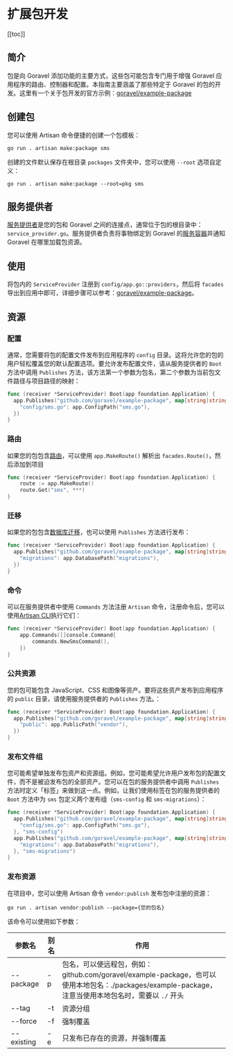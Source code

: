 # 扩展包开发

[[toc]]

## 简介

包是向 Goravel 添加功能的主要方式，这些包可能包含专门用于增强 Goravel 应用程序的路由、控制器和配置。本指南主要涵盖了那些特定于 Goravel 的包的开发。这里有一个关于包开发的官方示例：[goravel/example-package](https://github.com/goravel/example-package)

## 创建包

您可以使用 Artisan 命令便捷的创建一个包模板：

```shell
go run . artisan make:package sms
```

创建的文件默认保存在根目录 `packages` 文件夹中，您可以使用 `--root` 选项自定义：

```shell
go run . artisan make:package --root=pkg sms
```

## 服务提供者

[服务提供者](../architecutre-concepts/service-providers.md)是您的包和 Goravel 之间的连接点，通常位于包的根目录中：`service_provider.go`。服务提供者负责将事物绑定到 Goravel 的[服务容器](../architecutre-concepts/service-container.md)并通知 Goravel 在哪里加载包资源。

## 使用

将包内的 `ServiceProvider` 注册到 `config/app.go::providers`，然后将 `facades` 导出到应用中即可，详细步骤可以参考：[goravel/example-package](https://github.com/goravel/example-package)。

## 资源

### 配置

通常，您需要将包的配置文件发布到应用程序的 `config` 目录。这将允许您的包的用户轻松覆盖您的默认配置选项。要允许发布配置文件，请从服务提供者的 `Boot` 方法中调用 `Publishes` 方法，该方法第一个参数为包名，第二个参数为当前包文件路径与项目路径的映射：

```go
func (receiver *ServiceProvider) Boot(app foundation.Application) {
  app.Publishes("github.com/goravel/example-package", map[string]string{
    "config/sms.go": app.ConfigPath("sms.go"),
  })
}
```

### 路由

如果您的包包含[路由](../the-basics/routing.md)，可以使用 `app.MakeRoute()` 解析出 `facades.Route()`，然后添加到项目

```go
func (receiver *ServiceProvider) Boot(app foundation.Application) {
	route := app.MakeRoute()
	route.Get("sms", ***)
}
```

### 迁移

如果您的包包含[数据库迁移](../orm/migrations.md)，也可以使用 `Publishes` 方法进行发布：

```go
func (receiver *ServiceProvider) Boot(app foundation.Application) {
  app.Publishes("github.com/goravel/example-package", map[string]string{
    "migrations": app.DatabasePath("migrations"),
  })
}
```

### 命令

可以在服务提供者中使用 `Commands` 方法注册 `Artisan` 命令，注册命令后，您可以使用[Artisan CLI](../digging-deeper/artisan-console.md)执行它们：

```go
func (receiver *ServiceProvider) Boot(app foundation.Application) {
	app.Commands([]console.Command{
		commands.NewSmsCommand(),
	})
}
```

### 公共资源

您的包可能包含 JavaScript、CSS 和图像等资产。要将这些资产发布到应用程序的 `public` 目录，请使用服务提供者的 `Publishes` 方法。：

```go
func (receiver *ServiceProvider) Boot(app foundation.Application) {
  app.Publishes("github.com/goravel/example-package", map[string]string{
    "public": app.PublicPath("vendor"),
  })
}
```

### 发布文件组

您可能希望单独发布包资产和资源组。例如，您可能希望允许用户发布包的配置文件，而不是被迫发布包的全部资产。您可以在包的服务提供者中调用 `Publishes` 方法时定义「标签」来做到这一点。例如，让我们使用标签在包的服务提供者的 `Boot` 方法中为 `sms` 包定义两个发布组（`sms-config` 和 `sms-migrations`）：

```go
func (receiver *ServiceProvider) Boot(app foundation.Application) {
  app.Publishes("github.com/goravel/example-package", map[string]string{
    "config/sms.go": app.ConfigPath("sms.go"),
  }, "sms-config")
  app.Publishes("github.com/goravel/example-package", map[string]string{
    "migrations": app.DatabasePath("migrations"),
  }, "sms-migrations")
}
```

### 发布资源

在项目中，您可以使用 Artisan 命令 `vendor:publish` 发布包中注册的资源：

```shell
go run . artisan vendor:publish --package={您的包名}
```

该命令可以使用如下参数：

| 参数名        | 别名    | 作用           |
| -----------  | ------ | -------------- |
| --package    | -p     | 包名，可以使远程包，例如：github.com/goravel/example-package，也可以使用本地包名：./packages/example-package，注意当使用本地包名时，需要以 `./` 开头     |
| --tag        | -t     | 资源分组     |
| --force      | -f     | 强制覆盖     |
| --existing   | -e     | 只发布已存在的资源，并强制覆盖     |

<CommentService/>